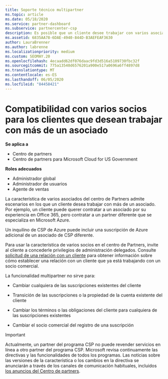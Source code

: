 ```yaml
---
title: Soporte técnico multipartner
ms.topic: article
ms.date: 05/18/2020
ms.service: partner-dashboard
ms.subservice: partnercenter-csp
description: Es posible que un cliente desee trabajar con varios asociados en el programa proveedor de soluciones en la nube que se especializan en servicios diferentes.
ms.assetid: 6835AA78-6DAE-4940-844D-B3AEFEAF3630
author: LauraBrenner
ms.author: labrenne
ms.localizationpriority: medium
ms.custom: SEOMAY.20
ms.openlocfilehash: 4ecaadd62df076daac9fd3d516a5109730fbc32f
ms.sourcegitcommit: 775a13540d6576201a900e517a0696a6ff4897d8
ms.translationtype: MT
ms.contentlocale: es-ES
ms.lasthandoff: 06/05/2020
ms.locfileid: "84458421"
---
```

# <a name="multi-partner-support-for-customers-who-want-to-work-with-more-than-one-partner"></a>Compatibilidad con varios socios para los clientes que desean trabajar con más de un asociado

**Se aplica a**

-  Centro de partners
-  Centro de partners para Microsoft Cloud for US Government

**Roles adecuados**
-   Administrador global
-   Administrador de usuarios
-   Agente de ventas

La característica de varios asociados del centro de Partners admite escenarios en los que un cliente desea trabajar con más de un asociado. Por ejemplo, un cliente puede querer contratar a un asociado por su experiencia en Office 365, pero contratar a un partner diferente que se especializa en Microsoft Azure. 

Un inquilino de CSP de Azure puede incluir una suscripción de Azure adicional de un asociado de CSP diferente.

Para usar la característica de varios socios en el centro de Partners, invite al cliente a concederle privilegios de administración delegados. Consulte [solicitud de una relación con un cliente](request-a-relationship-with-a-customer.md) para obtener información sobre cómo establecer una relación con un cliente que ya está trabajando con un socio comercial.

La funcionalidad multipartner no sirve para:

- Cambiar cualquiera de las suscripciones existentes del cliente

- Transición de las suscripciones o la propiedad de la cuenta existente del cliente

- Cambiar los términos o las obligaciones del cliente para cualquiera de las suscripciones existentes

- Cambiar el socio comercial del registro de una suscripción

> [!IMPORTANT]  
> Actualmente, un partner del programa CSP no puede revender servicios en línea a otro partner del programa CSP. Microsoft revisa continuamente las directivas y las funcionalidades de todos los programas. Las noticias sobre las versiones de la característica o los cambios en la directiva se anunciarán a través de los canales de comunicación habituales, incluidos [los anuncios del Centro de partners](announcements/index.md).






